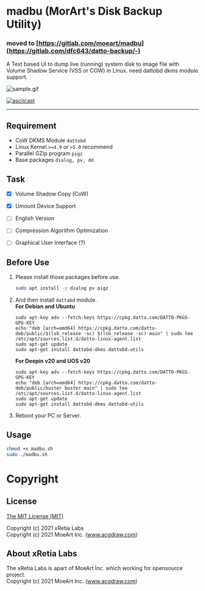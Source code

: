 # madbu (MorArt's Disk Backup Utility)

### moved to [https://gitlab.com/moeart/madbu](https://gitlab.com/dfc643/datto-backup/-)

A Text based UI to dump live (running) system disk to image file with Volume Shadow Service (VSS or COW) in Linux. need dattobd dkms module support.

![sample.gif](https://gitlab.com/dfc643/datto-backup/-/raw/master/sample.gif)

[![asciicast](https://asciinema.org/a/iDiEb1tIytchcyG4Q9NTy1Z7x.svg)](https://asciinema.org/a/iDiEb1tIytchcyG4Q9NTy1Z7x)

---

## Requirement
* CoW DKMS Module ```dattobd```
* Linux Kernel ```>=4.9``` or ```>5.0``` recommend
* Parallel GZip program ```pigz```
* Base packages ```dialog, pv, dd```


## Task
* [x] Volume Shadow Copy (CoW)
* [x] Umount Device Support
* [ ] English Version
* [ ] Compression Algorithm Optimization
* [ ] Graphical User Interface (?)


## Before Use
1. Please install those packages before use.
    ```bash
    sudo apt install -y dialog pv pigz
    ```
1. And then install ```dattabd``` module.    
**For Debian and Ubuntu**
    ```
    sudo apt-key adv --fetch-keys https://cpkg.datto.com/DATTO-PKGS-GPG-KEY
    echo "deb [arch=amd64] https://cpkg.datto.com/datto-deb/public/$(lsb_release -sc) $(lsb_release -sc) main" | sudo tee /etc/apt/sources.list.d/datto-linux-agent.list
    sudo apt-get update
    sudo apt-get install dattobd-dkms dattobd-utils
    ```
    **For Deepin v20 and UOS v20**
    ```
    sudo apt-key adv --fetch-keys https://cpkg.datto.com/DATTO-PKGS-GPG-KEY
    echo "deb [arch=amd64] https://cpkg.datto.com/datto-deb/public/buster buster main" | sudo tee /etc/apt/sources.list.d/datto-linux-agent.list
    sudo apt-get update
    sudo apt-get install dattobd-dkms dattobd-utils
    ```
3. Reboot your PC or Server.


## Usage
```bash
chmod +x madbu.sh
sudo ./madbu.sh
```

# Copyright
## License
[The MIT License (MIT)](https://gitlab.com/dfc643/datto-backup/-/raw/master/LICENSE)

Copyright (c) 2021 xRetia Labs    
Copyright (c) 2021 MoeArt Inc. (www.acgdraw.com)

## About xRetia Labs
The xRetia Labs is apart of MoeArt Inc. which working for opensource project.    
Copyright (c) 2021 MoeArt Inc. (www.acgdraw.com)
